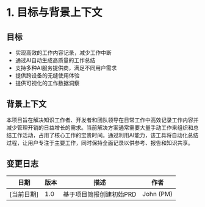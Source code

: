 # 1. 目标与背景上下文

## 目标
- 实现高效的工作内容记录，减少工作中断
- 通过AI自动生成高质量的工作总结
- 支持多种AI服务提供商，满足不同用户需求
- 提供跨设备的无缝使用体验
- 提供可视化的工作数据洞察

## 背景上下文
本项目旨在解决知识工作者、开发者和团队领导在日常工作中高效记录工作内容并减少管理开销的日益增长的需求。当前解决方案通常需要大量手动工作来组织和总结工作活动，占用了核心工作的宝贵时间。通过利用AI能力，该工具将自动化总结过程，让用户专注于主要工作，同时保持全面记录以供参考、报告和知识共享。

## 变更日志
| 日期 | 版本 | 描述 | 作者 |
|------|------|------|------|
| [当前日期] | 1.0 | 基于项目简报创建初始PRD | John (PM) |
